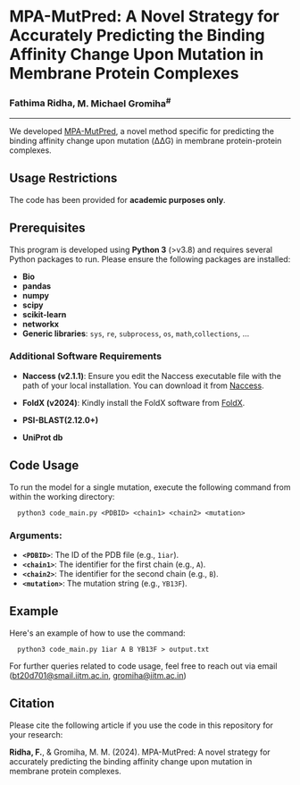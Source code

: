 # **MPA-MutPred: A Novel Strategy for Accurately Predicting the Binding Affinity Change Upon Mutation in Membrane Protein Complexes**

### **Fathima Ridha**, **M. Michael Gromiha<sup>#</sup>**

---
We developed [MPA-MutPred](https://web.iitm.ac.in/bioinfo2/MPA-MutPred/), a novel method specific for predicting the binding affinity change upon mutation (ΔΔG) in membrane protein-protein complexes.

## Usage Restrictions

The code has been provided for **academic purposes only**.

## Prerequisites

This program is developed using **Python 3** (>v3.8) and requires several Python packages to run. Please ensure the following packages are installed:

- **Bio**
- **pandas**
- **numpy**
- **scipy**
- **scikit-learn**
- **networkx**
- **Generic libraries**: `sys`, `re`, `subprocess`, `os`, `math`,`collections`, ...

### Additional Software Requirements

- **Naccess (v2.1.1)**: Ensure you edit the Naccess executable file with the path of your local installation. You can download it from [Naccess](http://www.bioinf.manchester.ac.uk/naccess/).

- **FoldX (v2024)**: Kindly install the FoldX software from [FoldX](https://foldxsuite.crg.eu/).
- **PSI-BLAST(2.12.0+)**
- **UniProt db**


## Code Usage

To run the model for a single mutation, execute the following command from within the working directory:

      python3 code_main.py <PDBID> <chain1> <chain2> <mutation>

### Arguments:

- **`<PDBID>`**: The ID of the PDB file (e.g., `1iar`).
- **`<chain1>`**: The identifier for the first chain (e.g., `A`).
- **`<chain2>`**: The identifier for the second chain (e.g., `B`).
- **`<mutation>`**: The mutation string (e.g., `YB13F`).

## Example

Here's an example of how to use the command:

      python3 code_main.py 1iar A B YB13F > output.txt
  
For further queries related to code usage, feel free to reach out via email (bt20d701@smail.iitm.ac.in, gromiha@iitm.ac.in) 


## Citation

Please cite the following article if you use the code in this repository for your research:

**Ridha, F.**, &amp; Gromiha, M. M. (2024). MPA-MutPred: A novel strategy for accurately predicting the binding affinity change upon mutation in membrane protein complexes.
